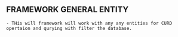 ## FRAMEWORK GENERAL ENTITY
    - THis will framework will work with any any entities for CURD opertaion and qurying with filter the database.
